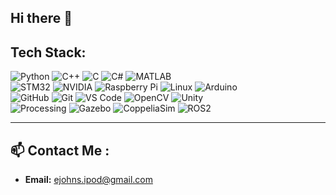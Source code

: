 ## Hi there 👋

<!--
**StrPicket/StrPicket** is a ✨ _special_ ✨ repository because its `README.md` (this file) appears on your GitHub profile.

Here are some ideas to get you started:

- 🔭 I’m currently working on ...
- 🌱 I’m currently learning ...
- 👯 I’m looking to collaborate on ...
- 🤔 I’m looking for help with ...
- 💬 Ask me about ...
- 📫 How to reach me: ...
- 😄 Pronouns: ...
- ⚡ Fun fact: ...
-->

<!-- ==================== -->
<!--   Tech Stack -->
<!-- ==================== -->
<div align="left">

  ## Tech Stack:
  
  <img src="https://img.shields.io/badge/Python-3776AB?style=flat-square&logo=python&logoColor=white" alt="Python"/>
  <img src="https://img.shields.io/badge/C++-00599C?style=flat-square&logo=c%2B%2B&logoColor=white" alt="C++"/>
  <img src="https://img.shields.io/badge/C-00599C?style=flat-square&logo=c&logoColor=white" alt="C"/>
  <img src="https://img.shields.io/badge/C%23-239120?style=flat-square&logo=c-sharp&logoColor=white" alt="C#"/>
  <img src="https://img.shields.io/badge/MATLAB-0076A8?style=flat-square&logo=mathworks&logoColor=white" alt="MATLAB"/>
  <br/>
  <img src="https://img.shields.io/badge/STM32-1A1A1A?style=flat-square&logo=stmicroelectronics&logoColor=white" alt="STM32"/>
  <img src="https://img.shields.io/badge/NVIDIA-76B900?style=flat-square&logo=nvidia&logoColor=white" alt="NVIDIA"/>
  <img src="https://img.shields.io/badge/Raspberry%20Pi-C51A4A?style=flat-square&logo=raspberry-pi&logoColor=white" alt="Raspberry Pi"/>
  <img src="https://img.shields.io/badge/Linux-FCC624?style=flat-square&logo=linux&logoColor=black" alt="Linux"/>
  <img src="https://img.shields.io/badge/Arduino-00979D?style=flat-square&logo=arduino&logoColor=white" alt="Arduino"/>
  <br/>
  <img src="https://img.shields.io/badge/GitHub-181717?style=flat-square&logo=github&logoColor=white" alt="GitHub"/>
  <img src="https://img.shields.io/badge/Git-F05032?style=flat-square&logo=git&logoColor=white" alt="Git"/>
  <img src="https://img.shields.io/badge/VS%20Code-007ACC?style=flat-square&logo=visual-studio-code&logoColor=white" alt="VS Code"/>
  <img src="https://img.shields.io/badge/OpenCV-228B22?style=flat-square&logo=opencv&logoColor=white" alt="OpenCV"/>
  <img src="https://img.shields.io/badge/Unity-000000?style=flat-square&logo=unity&logoColor=white" alt="Unity"/>
  <br/>
  <img src="https://img.shields.io/badge/Processing-000000?style=flat-square&logo=processingfoundation&logoColor=white" alt="Processing"/>
  <img src="https://img.shields.io/badge/Gazebo-239120?style=flat-square&logo=gazebo&logoColor=white" alt="Gazebo"/>
  <img src="https://img.shields.io/badge/CoppeliaSim-7B1FA2?style=flat-square&logo=coppeliasim&logoColor=white" alt="CoppeliaSim"/>
  <img src="https://img.shields.io/badge/ROS2-CE0000?style=flat-square&logo=ros&logoColor=white" alt="ROS2"/>

</div>

---

<!-- ==================== -->
<!--  Contact Me Section  -->
<!-- ==================== -->
<div align="left">

## 📫 Contact Me :
 
- **Email:** [ejohns.ipod@gmail.com](mailto:ejohns.ipodb@gmail.com)  

</div>
